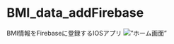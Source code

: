 # BMI_data_addFirebase
BMI情報をFirebaseに登録するIOSアプリ
<img alt=”ホーム画面” src=”https://github.com/bangbang400/BMI_App_Firebase/tree/master/img/2019.52.32.png” />
